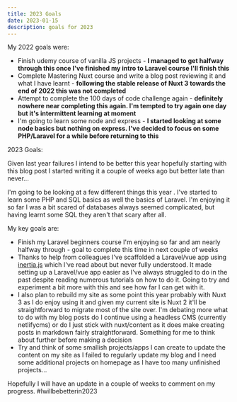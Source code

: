 ```yaml
---
title: 2023 Goals
date: 2023-01-15
description: goals for 2023
---
```


My 2022 goals were:

- Finish udemy course of vanilla JS projects - **I managed to get halfway through this once I've finished my intro to Laravel course I'll finish this**
- Complete Mastering Nuxt course and write a blog post reviewing it and what I have learnt - **following the stable release of Nuxt 3 towards the end of 2022 this was not completed**
- Attempt to complete the 100 days of code challenge again - **definitely nowhere near completing this again. I'm tempted to try again one day but it's intermittent learning at moment**
- I'm going to learn some node and express - **I started looking at some node basics but nothing on express. I've decided to focus on some PHP/Laravel for a while before returning to this**

2﻿023 Goals:

Given last year failures I intend to be better this year hopefully starting with this blog post I started writing it a couple of weeks ago but better late than never...

I'm going to be looking at a few different things this year . I've started to learn some PHP and SQL basics as well the basics of Laravel. I'm enjoying it so far I was a bit scared of databases always seemed complicated, but having learnt some SQL they aren't that scary after all.

My key goals are:

- Finish my Laravel beginners course I'm enjoying so far and am nearly halfway through - goal to complete this time in next couple of weeks
- Thanks to help from colleagues I've scaffolded a Laravel/vue app using [inertia.js](https://inertiajs.com/) which I've read about but never fully understood. It made setting up a Laravel/vue app easier as I've always struggled to do in the past despite reading numerous tutorials on how to do it. Going to try and experiment a bit more with this and see how far I can get with it.
- I﻿ also plan to rebuild my site as some point this year probably with Nuxt 3 as I do enjoy using it and given my current site is Nuxt 2 it'll be straightforward to migrate most of the site over. I'm debating more what to do with my blog posts do I continue using a headless CMS (currently netlifycms) or do I just stick with nuxt/content as it does make creating posts in markdown fairly straightforward. Something for me to think about further before making a decision
- Try and think of some smallish projects/apps I can create to update the content on my site as I failed to regularly update my blog and I need some additional projects on homepage as I have too many unfinished projects...

Hopefully I will have an update in a couple of weeks to comment on my progress. #Iwillbebetterin2023
